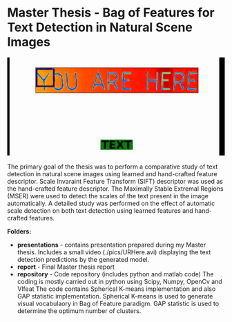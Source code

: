 # Master Thesis - Bag of Features for Text Detection in Natural Scene Images
![Master Thesis Demo](presentations/pics/masterProjectDemo.gif)

The primary goal of the thesis was to perform a comparative study of text detection in natural scene images using learned and hand-crafted feature descriptor. Scale Invaraint Feature Transform (SIFT) descriptor was used as the hand-crafted feature descriptor. The Maximally Stable Extremal Regions (MSER) were used to detect the scales of the text present in the image automatically.  A detailed study was performed on the effect of automatic scale detection on both text detection using learned features and hand-crafted features.

**Folders:**
- **presentations** -  contains presentation prepared during my Master thesis. 
Includes a small video (./pics/URHere.avi) displaying the text detection predictions 
by the generated model.
- **report** - Final Master thesis report
- **repository** - Code repository (includes python and matlab code)
The coding is mostly carried out in python using Scipy, Numpy, OpenCv and Vlfeat
The code contains Spherical K-means implementation and also GAP statistic implementation.
Spherical K-means is used to generate visual vocabulaory in Bag of Feature paradigm. 
GAP statistic is used to determine the optimum number of clusters.

